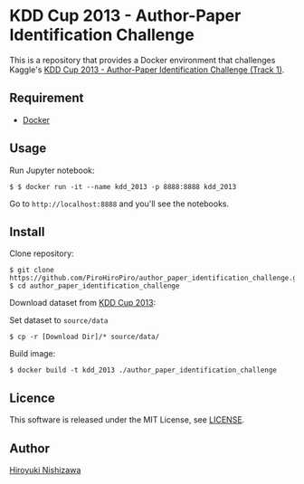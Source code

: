 # KDD Cup 2013 - Author-Paper Identification Challenge

This is a repository that provides a Docker environment that challenges Kaggle's [KDD Cup 2013 - Author-Paper Identification Challenge (Track 1)](https://www.kaggle.com/c/kdd-cup-2013-author-paper-identification-challenge/).


## Requirement

- [Docker](https://www.docker.com/)

## Usage

Run Jupyter notebook:

```console
$ $ docker run -it --name kdd_2013 -p 8888:8888 kdd_2013
```

Go to `http://localhost:8888` and you'll see the notebooks.

## Install

Clone repository:

```console
$ git clone https://github.com/PiroHiroPiro/author_paper_identification_challenge.git
$ cd author_paper_identification_challenge
```

Download dataset from [KDD Cup 2013](https://www.kaggle.com/c/kdd-cup-2013-author-paper-identification-challenge/data):

Set dataset to `source/data`

```console
$ cp -r [Download Dir]/* source/data/
```

Build image:

```console
$ docker build -t kdd_2013 ./author_paper_identification_challenge
```

## Licence

This software is released under the MIT License, see [LICENSE](https://github.com/PiroHiroPiro/author_paper_identification_challenge/blob/master/LICENSE).

## Author

[Hiroyuki Nishizawa](https://github.com/PiroHiroPiro)

